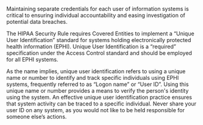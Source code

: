 Maintaining separate credentials for each user of information systems is critical to ensuring individual accountability
and easing investigation of potential data breaches.

The HIPAA Security Rule requires Covered Entities to implement a “Unique User Identification” standard for systems
holding electronically protected health information (EPHI). Unique User Identification is a “required” specification
under
the Access Control standard and should be employed for all EPHI systems.

As the name implies, unique user identification refers to using a unique name or number to identify and track
specific individuals using EPHI systems, frequently referred to as “Logon name” or “User ID”. Using this unique name or
number provides a means to verify the person's identity using the system. An effective unique user identification
practice ensures that system activity can be traced to a specific individual. Never share your user ID on any system, as
you would not like to be held responsible for someone else’s actions.
